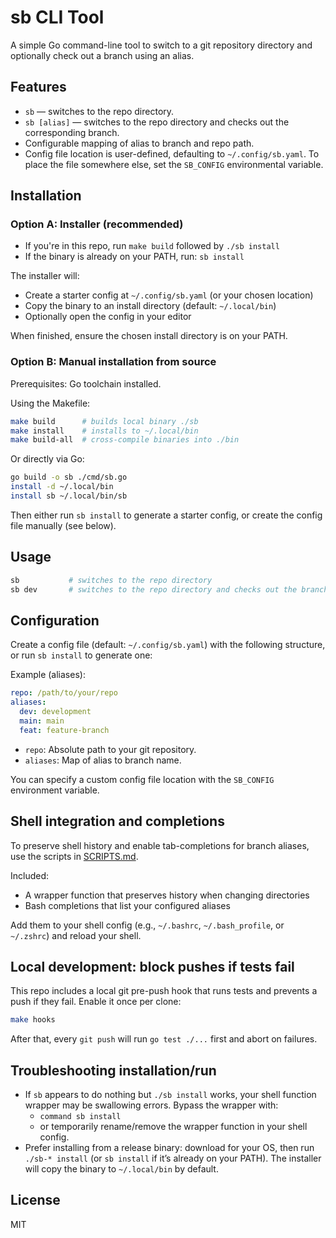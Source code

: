# sb CLI Tool

A simple Go command-line tool to switch to a git repository directory and optionally check out a branch using an alias.

## Features

- `sb` — switches to the repo directory.
- `sb [alias]` — switches to the repo directory and checks out the corresponding branch.
- Configurable mapping of alias to branch and repo path.
- Config file location is user-defined, defaulting to `~/.config/sb.yaml`. To place the file somewhere else, set the `SB_CONFIG` environmental variable.

## Installation

### Option A: Installer (recommended)

- If you're in this repo, run `make build` followed by `./sb install`
- If the binary is already on your PATH, run: `sb install`

The installer will:
- Create a starter config at `~/.config/sb.yaml` (or your chosen location)
- Copy the binary to an install directory (default: `~/.local/bin`)
- Optionally open the config in your editor

When finished, ensure the chosen install directory is on your PATH.

### Option B: Manual installation from source

Prerequisites: Go toolchain installed.

Using the Makefile:

```sh
make build      # builds local binary ./sb
make install    # installs to ~/.local/bin
make build-all  # cross-compile binaries into ./bin
```

Or directly via Go:

```sh
go build -o sb ./cmd/sb.go
install -d ~/.local/bin
install sb ~/.local/bin/sb
```

Then either run `sb install` to generate a starter config, or create the config file manually (see below).

## Usage

```sh
sb           # switches to the repo directory
sb dev       # switches to the repo directory and checks out the branch mapped to alias 'dev'
```

## Configuration

Create a config file (default: `~/.config/sb.yaml`) with the following structure, or run `sb install` to generate one:

Example (aliases):

```yaml
repo: /path/to/your/repo
aliases:
  dev: development
  main: main
  feat: feature-branch
```

- `repo`: Absolute path to your git repository.
- `aliases`: Map of alias to branch name.

You can specify a custom config file location with the `SB_CONFIG` environment variable.

## Shell integration and completions

To preserve shell history and enable tab-completions for branch aliases, use the scripts in [SCRIPTS.md](SCRIPTS.md).

Included:
- A wrapper function that preserves history when changing directories
- Bash completions that list your configured aliases

Add them to your shell config (e.g., `~/.bashrc`, `~/.bash_profile`, or `~/.zshrc`) and reload your shell.

## Local development: block pushes if tests fail

This repo includes a local git pre-push hook that runs tests and prevents a push if they fail. Enable it once per clone:

```sh
make hooks
```

After that, every `git push` will run `go test ./...` first and abort on failures.

## Troubleshooting installation/run

- If `sb` appears to do nothing but `./sb install` works, your shell function wrapper may be swallowing errors. Bypass the wrapper with:
  - `command sb install`
  - or temporarily rename/remove the wrapper function in your shell config.
- Prefer installing from a release binary: download for your OS, then run `./sb-* install` (or `sb install` if it’s already on your PATH). The installer will copy the binary to `~/.local/bin` by default.

## License
MIT

